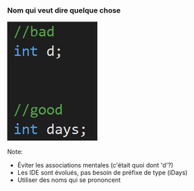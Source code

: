 ### Nom qui veut dire quelque chose  
![](images/code/meaningfulNames.png?raw=true)

Note:
- Éviter les associations mentales (c'était quoi dont 'd'?)
- Les IDE sont évolués, pas besoin de préfixe de type (iDays)
- Utiliser des noms qui se prononcent
